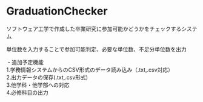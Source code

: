 # GraduationChecker
ソフトウェア工学で作成した卒業研究に参加可能かどうかをチェックするシステム

単位数を入力することで参加可能判定、必要な単位数、不足分単位数を出力  

・追加予定機能  
1.学務情報システムからのCSV形式のデータ読み込み（.txt,.csv対応）  
2.出力データの保存(.txt,.csv形式)  
3.他学科・他学部への対応  
4.必修科目の出力
